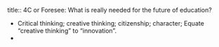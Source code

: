 title:: 4C or Foresee: What is really needed for the future of education?
- Critical thinking; creative thinking; citizenship; character; Equate “creative thinking” to “innovation”.
-